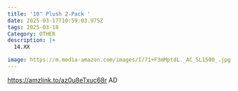 ```yaml
---
title: '10" Plush 2-Pack '
date: 2025-03-17T10:59:03.975Z
tags: 2025-03-18
Category: OTHER
description: |+
  14.XX

image: https://m.media-amazon.com/images/I/71+F3mMptdL._AC_SL1500_.jpg
---
```

https://amzlink.to/az0u8eTxuc68r     AD